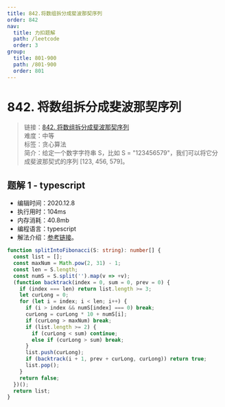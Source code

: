 ```yaml
---
title: 842.将数组拆分成斐波那契序列
order: 842
nav:
  title: 力扣题解
  path: /leetcode
  order: 3
group:
  title: 801-900
  path: /801-900
  order: 801
---
```


# 842. 将数组拆分成斐波那契序列

> 链接：[842. 将数组拆分成斐波那契序列](https://leetcode-cn.com/problems/split-array-into-fibonacci-sequence/)  
> 难度：中等  
> 标签：贪心算法  
> 简介：给定一个数字字符串 S，比如 S = "123456579"，我们可以将它分成斐波那契式的序列 [123, 456, 579]。

## 题解 1 - typescript

- 编辑时间：2020.12.8
- 执行用时：104ms
- 内存消耗：40.8mb
- 编程语言：typescript
- 解法介绍：[参考链接](https://leetcode-cn.com/problems/split-array-into-fibonacci-sequence/solution/jiang-shu-zu-chai-fen-cheng-fei-bo-na-qi-ts6c/)。

```typescript
function splitIntoFibonacci(S: string): number[] {
  const list = [];
  const maxNum = Math.pow(2, 31) - 1;
  const len = S.length;
  const numS = S.split('').map(v => +v);
  (function backtrack(index = 0, sum = 0, prev = 0) {
    if (index === len) return list.length >= 3;
    let curLong = 0;
    for (let i = index; i < len; i++) {
      if (i > index && numS[index] === 0) break;
      curLong = curLong * 10 + numS[i];
      if (curLong > maxNum) break;
      if (list.length >= 2) {
        if (curLong < sum) continue;
        else if (curLong > sum) break;
      }
      list.push(curLong);
      if (backtrack(i + 1, prev + curLong, curLong)) return true;
      list.pop();
    }
    return false;
  })();
  return list;
}
```

